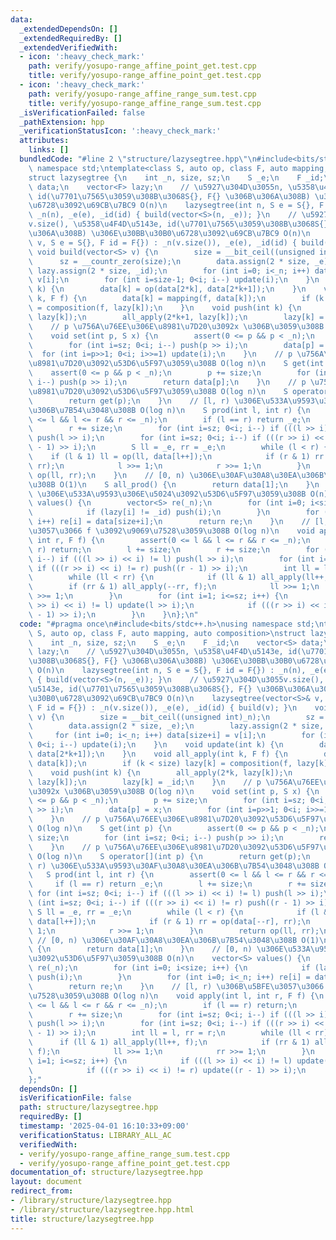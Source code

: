 ```yaml
---
data:
  _extendedDependsOn: []
  _extendedRequiredBy: []
  _extendedVerifiedWith:
  - icon: ':heavy_check_mark:'
    path: verify/yosupo-range_affine_point_get.test.cpp
    title: verify/yosupo-range_affine_point_get.test.cpp
  - icon: ':heavy_check_mark:'
    path: verify/yosupo-range_affine_range_sum.test.cpp
    title: verify/yosupo-range_affine_range_sum.test.cpp
  _isVerificationFailed: false
  _pathExtension: hpp
  _verificationStatusIcon: ':heavy_check_mark:'
  attributes:
    links: []
  bundledCode: "#line 2 \"structure/lazysegtree.hpp\"\n#include<bits/stdc++.h>\nusing\
    \ namespace std;\ntemplate<class S, auto op, class F, auto mapping, auto composition>\n\
    struct lazysegtree {\n    int _n, size, sz;\n    S _e;\n    F _id;\n    vector<S>\
    \ data;\n    vector<F> lazy;\n    // \u5927\u304D\u3055n, \u5358\u4F4D\u5143e,\
    \ id(\u7701\u7565\u3059\u308B\u3068S{}, F{} \u306B\u306A\u308B) \u306E\u30BB\u30B0\
    \u6728\u3092\u69CB\u7BC9 O(n)\n    lazysegtree(int n, S e = S{}, F id = F{}) :\
    \ _n(n), _e(e), _id(id) { build(vector<S>(n, _e)); }\n    // \u5927\u304D\u3055\
    v.size(), \u5358\u4F4D\u5143e, id(\u7701\u7565\u3059\u308B\u3068S{}, F{} \u306B\
    \u306A\u308B) \u306E\u30BB\u30B0\u6728\u3092\u69CB\u7BC9 O(n)\n    lazysegtree(vector<S>&\
    \ v, S e = S{}, F id = F{}) : _n(v.size()), _e(e), _id(id) { build(v); }\n   \
    \ void build(vector<S> v) {\n        size = __bit_ceil((unsigned int)_n);\n  \
    \      sz = __countr_zero(size);\n        data.assign(2 * size, _e);\n       \
    \ lazy.assign(2 * size, _id);\n        for (int i=0; i<_n; i++) data[size+i] =\
    \ v[i];\n        for (int i=size-1; 0<i; i--) update(i);\n    }\n    void update(int\
    \ k) {\n        data[k] = op(data[2*k], data[2*k+1]);\n    }\n    void all_apply(int\
    \ k, F f) {\n        data[k] = mapping(f, data[k]);\n        if (k < size) lazy[k]\
    \ = composition(f, lazy[k]);\n    }\n    void push(int k) {\n        all_apply(2*k,\
    \ lazy[k]);\n        all_apply(2*k+1, lazy[k]);\n        lazy[k] = _id;\n    }\n\
    \    // p \u756A\u76EE\u306E\u8981\u7D20\u3092x \u306B\u3059\u308B O(log n)\n\
    \    void set(int p, S x) {\n        assert(0 <= p && p < _n);\n        p += size;\n\
    \        for (int i=sz; 0<i; i--) push(p >> i);\n        data[p] = x;\n      \
    \  for (int i=p>>1; 0<i; i>>=1) update(i);\n    }\n    // p \u756A\u76EE\u306E\
    \u8981\u7D20\u3092\u53D6\u5F97\u3059\u308B O(log n)\n    S get(int p) {\n    \
    \    assert(0 <= p && p < _n);\n        p += size;\n        for (int i=sz; 0<i;\
    \ i--) push(p >> i);\n        return data[p];\n    }\n    // p \u756A\u76EE\u306E\
    \u8981\u7D20\u3092\u53D6\u5F97\u3059\u308B O(log n)\n    S operator[](int p) {\n\
    \        return get(p);\n    }\n    // [l, r) \u306E\u533A\u9593\u30AF\u30A8\u30EA\
    \u306B\u7B54\u3048\u308B O(log n)\n    S prod(int l, int r) {\n        assert(0\
    \ <= l && l <= r && r <= _n);\n        if (l == r) return _e;\n        l += size;\n\
    \        r += size;\n        for (int i=sz; 0<i; i--) if (((l >> i) << i) != l)\
    \ push(l >> i);\n        for (int i=sz; 0<i; i--) if (((r >> i) << i) != r) push((r\
    \ - 1) >> i);\n        S ll = _e, rr = _e;\n        while (l < r) {\n        \
    \    if (l & 1) ll = op(ll, data[l++]);\n            if (r & 1) rr = op(data[--r],\
    \ rr);\n            l >>= 1;\n            r >>= 1;\n        }\n        return\
    \ op(ll, rr);\n    }\n    // [0, n) \u306E\u30AF\u30A8\u30EA\u306B\u7B54\u3048\
    \u308B O(1)\n    S all_prod() {\n        return data[1];\n    }\n    // [0, n)\
    \ \u306E\u533A\u9593\u306E\u5024\u3092\u53D6\u5F97\u3059\u308B O(n)\n    vector<S>\
    \ values() {\n        vector<S> re(_n);\n        for (int i=0; i<size; i++) {\n\
    \            if (lazy[i] != _id) push(i);\n        }\n        for (int i=0; i<_n;\
    \ i++) re[i] = data[size+i];\n        return re;\n    }\n    // [l, r) \u306B\u5BFE\
    \u3057\u3066 f \u3092\u9069\u7528\u3059\u308B O(log n)\n    void apply(int l,\
    \ int r, F f) {\n        assert(0 <= l && l <= r && r <= _n);\n        if (l ==\
    \ r) return;\n        l += size;\n        r += size;\n        for (int i=sz; 0<i;\
    \ i--) if (((l >> i) << i) != l) push(l >> i);\n        for (int i=sz; 0<i; i--)\
    \ if (((r >> i) << i) != r) push((r - 1) >> i);\n        int ll = l, rr = r;\n\
    \        while (ll < rr) {\n            if (ll & 1) all_apply(ll++, f);\n    \
    \        if (rr & 1) all_apply(--rr, f);\n            ll >>= 1;\n            rr\
    \ >>= 1;\n        }\n        for (int i=1; i<=sz; i++) {\n            if (((l\
    \ >> i) << i) != l) update(l >> i);\n            if (((r >> i) << i) != r) update((r\
    \ - 1) >> i);\n        }\n    }\n};\n"
  code: "#pragma once\n#include<bits/stdc++.h>\nusing namespace std;\ntemplate<class\
    \ S, auto op, class F, auto mapping, auto composition>\nstruct lazysegtree {\n\
    \    int _n, size, sz;\n    S _e;\n    F _id;\n    vector<S> data;\n    vector<F>\
    \ lazy;\n    // \u5927\u304D\u3055n, \u5358\u4F4D\u5143e, id(\u7701\u7565\u3059\
    \u308B\u3068S{}, F{} \u306B\u306A\u308B) \u306E\u30BB\u30B0\u6728\u3092\u69CB\u7BC9\
    \ O(n)\n    lazysegtree(int n, S e = S{}, F id = F{}) : _n(n), _e(e), _id(id)\
    \ { build(vector<S>(n, _e)); }\n    // \u5927\u304D\u3055v.size(), \u5358\u4F4D\
    \u5143e, id(\u7701\u7565\u3059\u308B\u3068S{}, F{} \u306B\u306A\u308B) \u306E\u30BB\
    \u30B0\u6728\u3092\u69CB\u7BC9 O(n)\n    lazysegtree(vector<S>& v, S e = S{},\
    \ F id = F{}) : _n(v.size()), _e(e), _id(id) { build(v); }\n    void build(vector<S>\
    \ v) {\n        size = __bit_ceil((unsigned int)_n);\n        sz = __countr_zero(size);\n\
    \        data.assign(2 * size, _e);\n        lazy.assign(2 * size, _id);\n   \
    \     for (int i=0; i<_n; i++) data[size+i] = v[i];\n        for (int i=size-1;\
    \ 0<i; i--) update(i);\n    }\n    void update(int k) {\n        data[k] = op(data[2*k],\
    \ data[2*k+1]);\n    }\n    void all_apply(int k, F f) {\n        data[k] = mapping(f,\
    \ data[k]);\n        if (k < size) lazy[k] = composition(f, lazy[k]);\n    }\n\
    \    void push(int k) {\n        all_apply(2*k, lazy[k]);\n        all_apply(2*k+1,\
    \ lazy[k]);\n        lazy[k] = _id;\n    }\n    // p \u756A\u76EE\u306E\u8981\u7D20\
    \u3092x \u306B\u3059\u308B O(log n)\n    void set(int p, S x) {\n        assert(0\
    \ <= p && p < _n);\n        p += size;\n        for (int i=sz; 0<i; i--) push(p\
    \ >> i);\n        data[p] = x;\n        for (int i=p>>1; 0<i; i>>=1) update(i);\n\
    \    }\n    // p \u756A\u76EE\u306E\u8981\u7D20\u3092\u53D6\u5F97\u3059\u308B\
    \ O(log n)\n    S get(int p) {\n        assert(0 <= p && p < _n);\n        p +=\
    \ size;\n        for (int i=sz; 0<i; i--) push(p >> i);\n        return data[p];\n\
    \    }\n    // p \u756A\u76EE\u306E\u8981\u7D20\u3092\u53D6\u5F97\u3059\u308B\
    \ O(log n)\n    S operator[](int p) {\n        return get(p);\n    }\n    // [l,\
    \ r) \u306E\u533A\u9593\u30AF\u30A8\u30EA\u306B\u7B54\u3048\u308B O(log n)\n \
    \   S prod(int l, int r) {\n        assert(0 <= l && l <= r && r <= _n);\n   \
    \     if (l == r) return _e;\n        l += size;\n        r += size;\n       \
    \ for (int i=sz; 0<i; i--) if (((l >> i) << i) != l) push(l >> i);\n        for\
    \ (int i=sz; 0<i; i--) if (((r >> i) << i) != r) push((r - 1) >> i);\n       \
    \ S ll = _e, rr = _e;\n        while (l < r) {\n            if (l & 1) ll = op(ll,\
    \ data[l++]);\n            if (r & 1) rr = op(data[--r], rr);\n            l >>=\
    \ 1;\n            r >>= 1;\n        }\n        return op(ll, rr);\n    }\n   \
    \ // [0, n) \u306E\u30AF\u30A8\u30EA\u306B\u7B54\u3048\u308B O(1)\n    S all_prod()\
    \ {\n        return data[1];\n    }\n    // [0, n) \u306E\u533A\u9593\u306E\u5024\
    \u3092\u53D6\u5F97\u3059\u308B O(n)\n    vector<S> values() {\n        vector<S>\
    \ re(_n);\n        for (int i=0; i<size; i++) {\n            if (lazy[i] != _id)\
    \ push(i);\n        }\n        for (int i=0; i<_n; i++) re[i] = data[size+i];\n\
    \        return re;\n    }\n    // [l, r) \u306B\u5BFE\u3057\u3066 f \u3092\u9069\
    \u7528\u3059\u308B O(log n)\n    void apply(int l, int r, F f) {\n        assert(0\
    \ <= l && l <= r && r <= _n);\n        if (l == r) return;\n        l += size;\n\
    \        r += size;\n        for (int i=sz; 0<i; i--) if (((l >> i) << i) != l)\
    \ push(l >> i);\n        for (int i=sz; 0<i; i--) if (((r >> i) << i) != r) push((r\
    \ - 1) >> i);\n        int ll = l, rr = r;\n        while (ll < rr) {\n      \
    \      if (ll & 1) all_apply(ll++, f);\n            if (rr & 1) all_apply(--rr,\
    \ f);\n            ll >>= 1;\n            rr >>= 1;\n        }\n        for (int\
    \ i=1; i<=sz; i++) {\n            if (((l >> i) << i) != l) update(l >> i);\n\
    \            if (((r >> i) << i) != r) update((r - 1) >> i);\n        }\n    }\n\
    };"
  dependsOn: []
  isVerificationFile: false
  path: structure/lazysegtree.hpp
  requiredBy: []
  timestamp: '2025-04-01 16:10:33+09:00'
  verificationStatus: LIBRARY_ALL_AC
  verifiedWith:
  - verify/yosupo-range_affine_range_sum.test.cpp
  - verify/yosupo-range_affine_point_get.test.cpp
documentation_of: structure/lazysegtree.hpp
layout: document
redirect_from:
- /library/structure/lazysegtree.hpp
- /library/structure/lazysegtree.hpp.html
title: structure/lazysegtree.hpp
---
```

